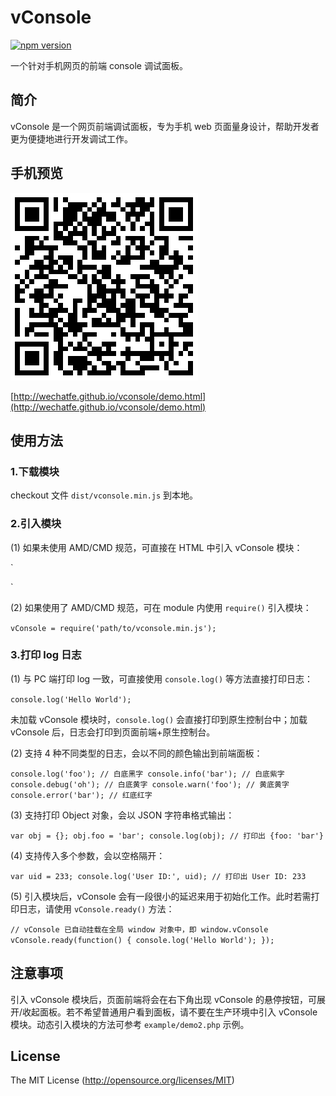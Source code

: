 vConsole
==============================
[![npm version](https://badge.fury.io/js/vconsole.svg)](https://badge.fury.io/js/vconsole) 

一个针对手机网页的前端 console 调试面板。


## 简介

vConsole 是一个网页前端调试面板，专为手机 web 页面量身设计，帮助开发者更为便捷地进行开发调试工作。

## 手机预览

![](./example/demo.png)

[http://wechatfe.github.io/vconsole/demo.html](http://wechatfe.github.io/vconsole/demo.html)

## 使用方法

### 1.下载模块

checkout 文件 `dist/vconsole.min.js` 到本地。

### 2.引入模块

(1) 如果未使用 AMD/CMD 规范，可直接在 HTML 中引入 vConsole 模块：

`
<script src="path/to/vconsole.min.js"></script>
`

(2) 如果使用了 AMD/CMD 规范，可在 module 内使用 `require()` 引入模块：

`
vConsole = require('path/to/vconsole.min.js');
`

### 3.打印 log 日志

(1) 与 PC 端打印 log 一致，可直接使用 `console.log()` 等方法直接打印日志：

`
console.log('Hello World');
`

未加载 vConsole 模块时，`console.log()` 会直接打印到原生控制台中；加载 vConsole 后，日志会打印到页面前端+原生控制台。

(2) 支持 4 种不同类型的日志，会以不同的颜色输出到前端面板：

`
console.log('foo'); // 白底黑字
console.info('bar'); // 白底紫字
console.debug('oh'); // 白底黄字
console.warn('foo'); // 黄底黄字
console.error('bar'); // 红底红字
`

(3) 支持打印 Object 对象，会以 JSON 字符串格式输出：

`
var obj = {};
obj.foo = 'bar';
console.log(obj); // 打印出 {foo: 'bar'}
`

(4) 支持传入多个参数，会以空格隔开：

`
var uid = 233;
console.log('User ID:', uid); // 打印出 User ID: 233
`

(5) 引入模块后，vConsole 会有一段很小的延迟来用于初始化工作。此时若需打印日志，请使用 `vConsole.ready()` 方法：

`
// vConsole 已自动挂载在全局 window 对象中，即 window.vConsole
vConsole.ready(function() {
	console.log('Hello World');
});
`

## 注意事项

引入 vConsole 模块后，页面前端将会在右下角出现 vConsole 的悬停按钮，可展开/收起面板。若不希望普通用户看到面板，请不要在生产环境中引入 vConsole 模块。动态引入模块的方法可参考 `example/demo2.php` 示例。


## License

The MIT License (http://opensource.org/licenses/MIT)